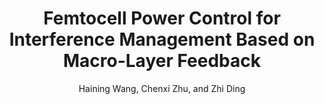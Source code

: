 ---
type: article
title: Femtocell Power Control for Interference Management Based on Macro-Layer Feedback
author: Haining Wang, Chenxi Zhu, and Zhi Ding
journal: IEEE Trasactions on Vehicular Technology
volume:
number:
year: 2015
month: July
doi: 10.1109/TVT.2015.2463718
pages:
publisher:
booktitle:
note:
sort_key: 201507
---